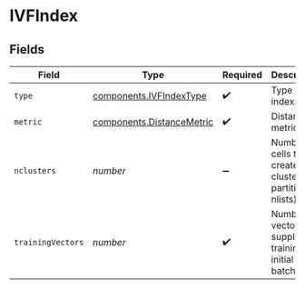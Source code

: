 # IVFIndex


## Fields

| Field                                                                  | Type                                                                   | Required                                                               | Description                                                            |
| ---------------------------------------------------------------------- | ---------------------------------------------------------------------- | ---------------------------------------------------------------------- | ---------------------------------------------------------------------- |
| `type`                                                                 | [components.IVFIndexType](../../models/components/ivfindextype.md)     | :heavy_check_mark:                                                     | Type of the index.                                                     |
| `metric`                                                               | [components.DistanceMetric](../../models/components/distancemetric.md) | :heavy_check_mark:                                                     | Distance metric.                                                       |
| `nclusters`                                                            | *number*                                                               | :heavy_minus_sign:                                                     | Number of cells to create (aka clusters, partitions, nlists)           |
| `trainingVectors`                                                      | *number*                                                               | :heavy_check_mark:                                                     | Number of vectors supplied for training in initial batches             |